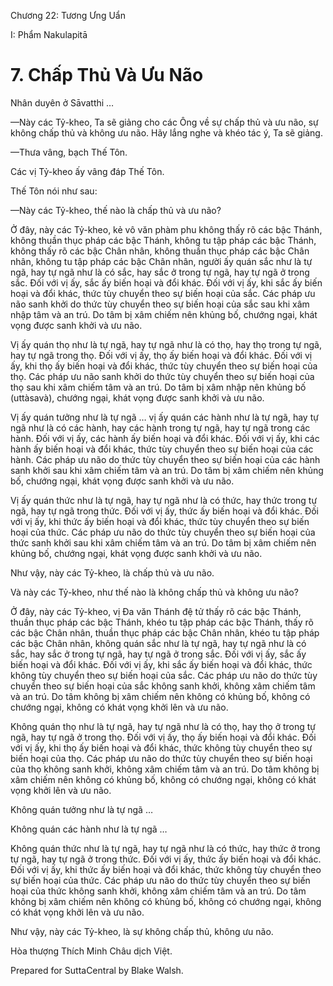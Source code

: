  

Chương 22: Tương Ưng Uẩn

I: Phẩm Nakulapitā

# 7\. Chấp Thủ Và Ưu Não

Nhân duyên ở Sāvatthi …

—Này các Tỷ-kheo, Ta sẽ giảng cho các Ông về sự chấp thủ và ưu não, sự không chấp thủ và không ưu não. Hãy lắng nghe và khéo tác ý, Ta sẽ giảng.

—Thưa vâng, bạch Thế Tôn.

Các vị Tỷ-kheo ấy vâng đáp Thế Tôn.

Thế Tôn nói như sau:

—Này các Tỷ-kheo, thế nào là chấp thủ và ưu não?

Ở đây, này các Tỷ-kheo, kẻ vô văn phàm phu không thấy rõ các bậc Thánh, không thuần thục pháp các bậc Thánh, không tu tập pháp các bậc Thánh, không thấy rõ các bậc Chân nhân, không thuần thục pháp các bậc Chân nhân, không tu tập pháp các bậc Chân nhân, người ấy quán sắc như là tự ngã, hay tự ngã như là có sắc, hay sắc ở trong tự ngã, hay tự ngã ở trong sắc. Ðối với vị ấy, sắc ấy biến hoại và đổi khác. Ðối với vị ấy, khi sắc ấy biến hoại và đổi khác, thức tùy chuyển theo sự biến hoại của sắc. Các pháp ưu não sanh khởi do thức tùy chuyển theo sự biến hoại của sắc sau khi xâm nhập tâm và an trú. Do tâm bị xâm chiếm nên khủng bố, chướng ngại, khát vọng được sanh khởi và ưu não.

Vị ấy quán thọ như là tự ngã, hay tự ngã như là có thọ, hay thọ trong tự ngã, hay tự ngã trong thọ. Ðối với vị ấy, thọ ấy biến hoại và đổi khác. Ðối với vị ấy, khi thọ ấy biến hoại và đổi khác, thức tùy chuyển theo sự biến hoại của thọ. Các pháp ưu não sanh khởi do thức tùy chuyển theo sự biến hoại của thọ sau khi xâm chiếm tâm và an trú. Do tâm bị xâm nhập nên khủng bố (uttàsavà), chướng ngại, khát vọng được sanh khởi và ưu não.

Vị ấy quán tưởng như là tự ngã … vị ấy quán các hành như là tự ngã, hay tự ngã như là có các hành, hay các hành trong tự ngã, hay tự ngã trong các hành. Ðối với vị ấy, các hành ấy biến hoại và đổi khác. Ðối với vị ấy, khi các hành ấy biến hoại và đổi khác, thức tùy chuyển theo sự biến hoại của các hành. Các pháp ưu não do thức tùy chuyển theo sự biến hoại của các hành sanh khởi sau khi xâm chiếm tâm và an trú. Do tâm bị xâm chiếm nên khủng bố, chướng ngại, khát vọng được sanh khởi và ưu não.

Vị ấy quán thức như là tự ngã, hay tự ngã như là có thức, hay thức trong tự ngã, hay tự ngã trong thức. Ðối với vị ấy, thức ấy biến hoại và đổi khác. Ðối với vị ấy, khi thức ấy biến hoại và đổi khác, thức tùy chuyển theo sự biến hoại của thức. Các pháp ưu não do thức tùy chuyển theo sự biến hoại của thức sanh khởi sau khi xâm chiếm tâm và an trú. Do tâm bị xâm chiếm nên khủng bố, chướng ngại, khát vọng được sanh khởi và ưu não.

Như vậy, này các Tỷ-kheo, là chấp thủ và ưu não.

Và này các Tỷ-kheo, như thế nào là không chấp thủ và không ưu não?

Ở đây, này các Tỷ-kheo, vị Ða văn Thánh đệ tử thấy rõ các bậc Thánh, thuần thục pháp các bậc Thánh, khéo tu tập pháp các bậc Thánh, thấy rõ các bậc Chân nhân, thuần thục pháp các bậc Chân nhân, khéo tu tập pháp các bậc Chân nhân, không quán sắc như là tự ngã, hay tự ngã như là có sắc, hay sắc ở trong tự ngã, hay tự ngã ở trong sắc. Ðối với vị ấy, sắc ấy biến hoại và đổi khác. Ðối với vị ấy, khi sắc ấy biến hoại và đổi khác, thức không tùy chuyển theo sự biến hoại của sắc. Các pháp ưu não do thức tùy chuyển theo sự biến hoại của sắc không sanh khởi, không xâm chiếm tâm và an trú. Do tâm không bị xâm chiếm nên không có khủng bố, không có chướng ngại, không có khát vọng khởi lên và ưu não.

Không quán thọ như là tự ngã, hay tự ngã như là có thọ, hay thọ ở trong tự ngã, hay tự ngã ở trong thọ. Ðối với vị ấy, thọ ấy biến hoại và đổi khác. Ðối với vị ấy, khi thọ ấy biến hoại và đổi khác, thức không tùy chuyển theo sự biến hoại của thọ. Các pháp ưu não do thức tùy chuyển theo sự biến hoại của thọ không sanh khởi, không xâm chiếm tâm và an trú. Do tâm không bị xâm chiếm nên không có khủng bố, không có chướng ngại, không có khát vọng khởi lên và ưu não.

Không quán tưởng như là tự ngã …

Không quán các hành như là tự ngã …

Không quán thức như là tự ngã, hay tự ngã như là có thức, hay thức ở trong tự ngã, hay tự ngã ở trong thức. Ðối với vị ấy, thức ấy biến hoại và đổi khác. Ðối với vị ấy, khi thức ấy biến hoại và đổi khác, thức không tùy chuyển theo sự biến hoại của thức. Các pháp ưu não do thức tùy chuyển theo sự biến hoại của thức không sanh khởi, không xâm chiếm tâm và an trú. Do tâm không bị xâm chiếm nên không có khủng bố, không có chướng ngại, không có khát vọng khởi lên và ưu não.

Như vậy, này các Tỷ-kheo, là sự không chấp thủ, không ưu não.

Hòa thượng Thích Minh Châu dịch Việt.

Prepared for SuttaCentral by Blake Walsh.
